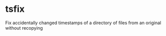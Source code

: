 # tsfix
Fix accidentally changed timestamps of a directory of files from an original without recopying
